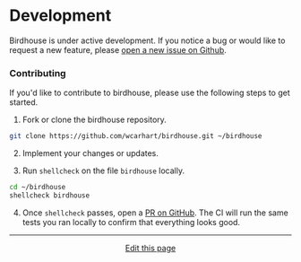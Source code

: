 # Development
Birdhouse is under active development. If you notice a bug or would like to request a new feature, please [open a new issue on Github](https://github.com/wcarhart/birdhouse/issues/new).

### Contributing
If you'd like to contribute to birdhouse, please use the following steps to get started.

1. Fork or clone the birdhouse repository.
```bash
git clone https://github.com/wcarhart/birdhouse.git ~/birdhouse
```

2. Implement your changes or updates.

3. Run `shellcheck` on the file `birdhouse` locally.
```bash
cd ~/birdhouse
shellcheck birdhouse
```

4. Once `shellcheck` passes, open a [PR on GitHub](https://github.com/wcarhart/birdhouse/pull/new/master). The CI will run the same tests you ran locally to confirm that everything looks good.

<hr>
<div style="text-align:center">
	<a class="edit-link" href="https://github.com/wcarhart/docs/blob/master/docs/birdhouse/development.md" target="_blank"><i class="fas fa-edit"></i> Edit this page</a>
</div>